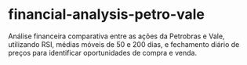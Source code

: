 # financial-analysis-petro-vale
Análise financeira comparativa entre as ações da Petrobras e Vale, utilizando RSI, médias móveis de 50 e 200 dias, e fechamento diário de preços para identificar oportunidades de compra e venda.
